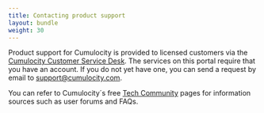 ```yaml
---
title: Contacting product support
layout: bundle
weight: 30
---
```

Product support for Cumulocity is provided to licensed customers via the [Cumulocity Customer Service Desk](https://cumulocity.atlassian.net/servicedesk/customer/). The services on this portal require that you have an account. If you do not yet have one, you can send a request by email to [support@cumulocity.com](support@cumulocity.com).

You can refer to Cumulocity´s free [Tech Community](techcommunity.cumulocity.com) pages for information sources such as user forums and FAQs.
